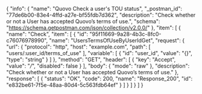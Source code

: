 {
  "info": {
    "name": "Quovo Check a user's TOU status",
    "_postman_id": "77de6b00-83e4-4ffd-a27e-bf55fdb7d362",
    "description": "Check whether or not a User has accepted Quovo’s terms of use.",
    "schema": "https://schema.getpostman.com/json/collection/v2.0.0/"
  },
  "item": [
    {
      "name": "Check",
      "item": [
        {
          "id": "95f11669-9a28-4b3c-8fc0-c76076978990",
          "name": "UsersTermsOfUseByUserIdGet",
          "request": {
            "url": {
              "protocol": "http",
              "host": "example.com",
              "path": [
                "users/:user_id/terms_of_use"
              ],
              "variable": [
                {
                  "id": "user_id",
                  "value": "{}",
                  "type": "string"
                }
              ]
            },
            "method": "GET",
            "header": [
              {
                "key": "Accept",
                "value": "*/*",
                "disabled": false
              }
            ],
            "body": {
              "mode": "raw"
            },
            "description": "Check whether or not a User has accepted Quovo’s terms of use."
          },
          "response": [
            {
              "status": "OK",
              "code": 200,
              "name": "Response_200",
              "id": "e832be61-7f5e-48aa-80d4-5c563fdb64ef"
            }
          ]
        }
      ]
    }
  ]
}
